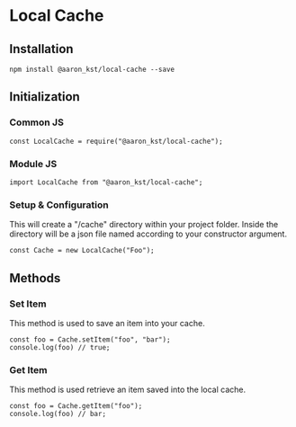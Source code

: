 # Local Cache

## Installation

    npm install @aaron_kst/local-cache --save

## Initialization

### Common JS

    const LocalCache = require("@aaron_kst/local-cache");

### Module JS

    import LocalCache from "@aaron_kst/local-cache";

### Setup & Configuration

This will create a "/cache" directory within your project folder. Inside the directory will be a json file named according to your constructor argument.

    const Cache = new LocalCache("Foo");

## Methods

### Set Item

This method is used to save an item into your cache.

    const foo = Cache.setItem("foo", "bar");
    console.log(foo) // true;

### Get Item

This method is used retrieve an item saved into the local cache.

    const foo = Cache.getItem("foo");
    console.log(foo) // bar;
